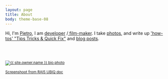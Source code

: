 ```yaml
---
layout: page
title: About
body: theme-base-08
---
```


Hi, I'm <a href="http://uk.linkedin.com/in/{{ site.owner.linkedin }}"  target="_blank"> Pietro</a>, I am 
	<a href="/portfolio/tech">developer</a> /<a href="/portfolio/video"> film-maker</a>. I take  <a href="/portfolio/photo"> photos</a>, and write up <a href="/ttqf"> 'how-tos' "Tips Tricks & Quick Fix"</a> and <a href="/blog"> blog posts</a>.
	
<br><br>


<small><a href="{{ site.url }}/UBIQInteractive.html" target="_blank">
<img src="{{ site.url }}/img/{{ site.owner.about }}" alt="{{ site.owner.name }} bio photo" class="img-rounded  img-responsive ">

Screenshoot from RAI5 UBIQ doc</a></small>

